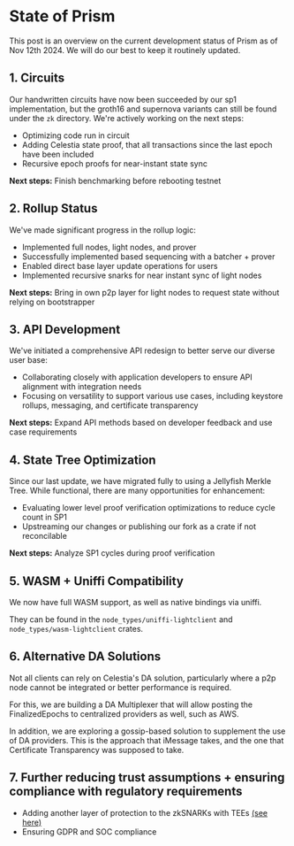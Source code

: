 # State of Prism

This post is an overview on the current development status of Prism as of Nov 12th 2024. We will do our best to keep it routinely updated.

## 1. Circuits

Our handwritten circuits have now been succeeded by our sp1 implementation, but the groth16 and supernova variants can still be found under the `zk` directory.
We're actively working on the next steps:

- Optimizing code run in circuit
- Adding Celestia state proof, that all transactions since the last epoch have been included
- Recursive epoch proofs for near-instant state sync

**Next steps:** Finish benchmarking before rebooting testnet

## 2. Rollup Status

We've made significant progress in the rollup logic:

- Implemented full nodes, light nodes, and prover
- Successfully implemented based sequencing with a batcher + prover
- Enabled direct base layer update operations for users
- Implemented recursive snarks for near instant sync of light nodes

**Next steps:** Bring in own p2p layer for light nodes to request state without relying on bootstrapper

## 3. API Development

We've initiated a comprehensive API redesign to better serve our diverse user base:

- Collaborating closely with application developers to ensure API alignment with integration needs
- Focusing on versatility to support various use cases, including keystore rollups, messaging, and certificate transparency

**Next steps:** Expand API methods based on developer feedback and use case requirements

## 4. State Tree Optimization

Since our last update, we have migrated fully to using a Jellyfish Merkle Tree. While functional, there are many opportunities for enhancement:

- Evaluating lower level proof verification optimizations to reduce cycle count in SP1
- Upstreaming our changes or publishing our fork as a crate if not reconcilable

**Next steps:** Analyze SP1 cycles during proof verification

## 5. WASM + Uniffi Compatibility

We now have full WASM support, as well as native bindings via uniffi.

They can be found in the `node_types/uniffi-lightclient` and `node_types/wasm-lightclient` crates.


## 6. Alternative DA Solutions

Not all clients can rely on Celestia's DA solution, particularly where a p2p node cannot be integrated or better performance is required.

For this, we are building a DA Multiplexer that will allow posting the FinalizedEpochs to centralized providers as well, such as AWS.

In addition, we are exploring a gossip-based solution to supplement the use of DA providers. This is the approach that iMessage takes, and the one that Certificate Transparency was supposed to take.

## 7. Further reducing trust assumptions + ensuring compliance with regulatory requirements

- Adding another layer of protection to the zkSNARKs with TEEs [(see here)](https://blog.succinct.xyz/sp1-2fa/)
- Ensuring GDPR and SOC compliance
